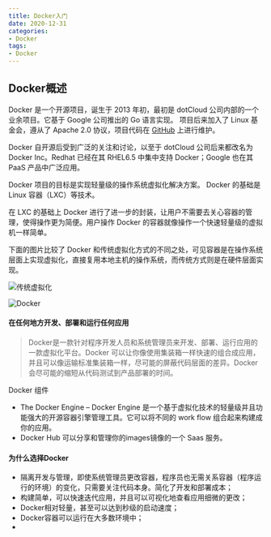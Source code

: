 ```yaml
---
title: Docker入门
date: 2020-12-31
categories:
- Docker
tags:
- Docker
---
```


## Docker概述

Docker 是一个开源项目，诞生于 2013 年初，最初是 dotCloud 公司内部的一个业余项目。它基于 Google 公司推出的 Go 语言实现。 项目后来加入了 Linux 基金会，遵从了 Apache 2.0 协议，项目代码在 [GitHub](https://github.com/docker/docker) 上进行维护。

Docker 自开源后受到广泛的关注和讨论，以至于 dotCloud 公司后来都改名为 Docker Inc。Redhat 已经在其 RHEL6.5 中集中支持 Docker；Google 也在其 PaaS 产品中广泛应用。

Docker 项目的目标是实现轻量级的操作系统虚拟化解决方案。 Docker 的基础是 Linux 容器（LXC）等技术。

在 LXC 的基础上 Docker 进行了进一步的封装，让用户不需要去关心容器的管理，使得操作更为简便。用户操作 Docker 的容器就像操作一个快速轻量级的虚拟机一样简单。

下面的图片比较了 Docker 和传统虚拟化方式的不同之处，可见容器是在操作系统层面上实现虚拟化，直接复用本地主机的操作系统，而传统方式则是在硬件层面实现。

![传统虚拟化](https://images.shiguangping.com//imgs/20201231130316.png)

![Docker](https://images.shiguangping.com//imgs/20201231130325.png)

#### 在任何地方开发、部署和运行任何应用

> Docker是一款针对程序开发人员和系统管理员来开发、部署、运行应用的一款虚拟化平台。Docker 可以让你像使用集装箱一样快速的组合成应用，并且可以像运输标准集装箱一样，尽可能的屏蔽代码层面的差异。Docker 会尽可能的缩短从代码测试到产品部署的时间。

Docker 组件

- The Docker Engine – Docker Engine 是一个基于虚拟化技术的轻量级并且功能强大的开源容器引擎管理工具。它可以将不同的 work flow 组合起来构建成你的应用。
- Docker Hub 可以分享和管理你的images镜像的一个 Saas 服务。



#### 为什么选择Docker

- 隔离开发与管理，即使系统管理员更改容器，程序员也无需关系容器（程序运行的环境）的变化，只需要关注代码本身。简化了开发和部署成本；
- 构建简单，可以快速迭代应用，并且可以可视化地查看应用细微的更改；
- Docker相对轻量，甚至可以达到秒级的启动速度；
- Docker容器可以运行在大多数环境中；
- 